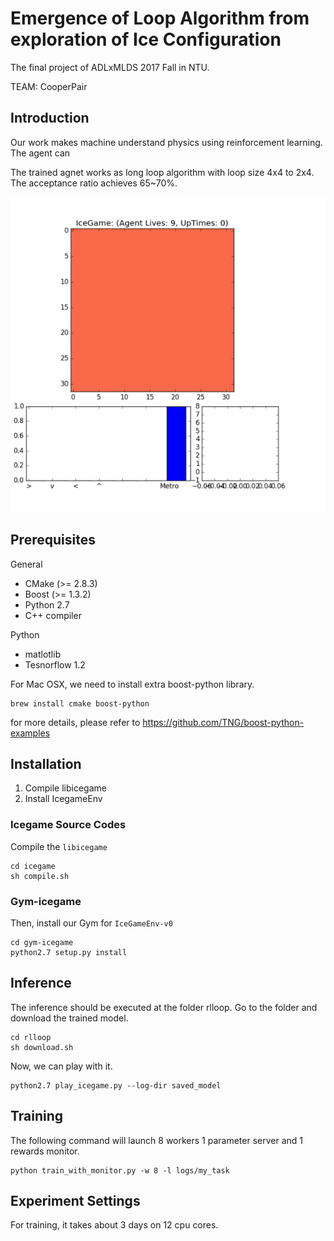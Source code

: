 # Emergence of Loop Algorithm from exploration of Ice Configuration
The final project of ADLxMLDS 2017 Fall in NTU.  

TEAM: CooperPair  

## Introduction

Our work makes machine understand physics using reinforcement learning. The agent can 

The trained agnet works as long loop algorithm with loop size 4x4 to 2x4. The acceptance ratio achieves 65~70%.

![Demo](figures/play_icegame.gif)

## Prerequisites
General
* CMake (>= 2.8.3)
* Boost (>= 1.3.2)
* Python 2.7
* C++ compiler

Python
* matlotlib
* Tesnorflow 1.2

For Mac OSX, we need to install extra boost-python library.
```
brew install cmake boost-python
```
for more details, please refer to https://github.com/TNG/boost-python-examples

## Installation
1. Compile libicegame
2. Install IcegameEnv

### Icegame Source Codes
Compile the `libicegame`
```
cd icegame
sh compile.sh
```

### Gym-icegame
Then, install our Gym for `IceGameEnv-v0`
```
cd gym-icegame
python2.7 setup.py install
```

## Inference
The inference should be executed at the folder rlloop. Go to the folder and download the trained model.
```
cd rlloop
sh download.sh
```

Now, we can play with it.
```
python2.7 play_icegame.py --log-dir saved_model
```

## Training

The following command will launch 8 workers 1 parameter server and 1 rewards monitor.
```
python train_with_monitor.py -w 8 -l logs/my_task
```

## Experiment Settings
For training, it takes about 3 days on 12 cpu cores.